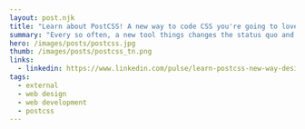 ```yaml
---
layout: post.njk
title: "Learn about PostCSS! A new way to code CSS you're going to love"
summary: "Every so often, a new tool things changes the status quo and makes doing your job easier. First, there was Sass, Less and now, there's a new kid in town called PostCSS. It's changing how web designers and developers work. You should check it out because you're going to love it. In this article, I'll show you what the fuss is all about and show you some videos of PostCSS in action from a couple of my lynda.com courses."
hero: /images/posts/postcss.jpg
thumb: /images/posts/postcss_tn.png
links:
  - linkedin: https://www.linkedin.com/pulse/learn-postcss-new-way-design-code-css-youre-going-love-ray-villalobos
tags:
  - external
  - web design
  - web development
  - postcss
---
```

